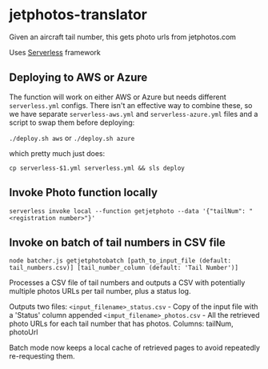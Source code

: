 # jetphotos-translator

Given an aircraft tail number, this gets photo urls from jetphotos.com

Uses [Serverless](https://serverless.com/) framework

## Deploying to AWS or Azure

The function will work on either AWS or Azure but needs different `serverless.yml` configs. There isn't an effective way to combine these, so we have separate `serverless-aws.yml` and `serverless-azure.yml` files and a script to swap them before deploying:

`./deploy.sh aws` or `./deploy.sh azure`

which pretty much just does:

`cp serverless-$1.yml serverless.yml && sls deploy`

## Invoke Photo function locally
`serverless invoke local --function getjetphoto --data '{"tailNum": "<registration number>"}'`

## Invoke on batch of tail numbers in CSV file 
`node batcher.js getjetphotobatch [path_to_input_file (default: tail_numbers.csv)] [tail_number_column (default: 'Tail Number')]`

Processes a CSV file of tail numbers and outputs a CSV with potentially multiple photos URLs per tail number, plus a status log.

Outputs two files:
`<input_filename>_status.csv` - Copy of the input file with a 'Status' column appended
`<imput_filename>_photos.csv` - All the retrieved photo URLs for each tail number that has photos. Columns: tailNum, photoUrl

Batch mode now keeps a local cache of retrieved pages to avoid repeatedly re-requesting them.
